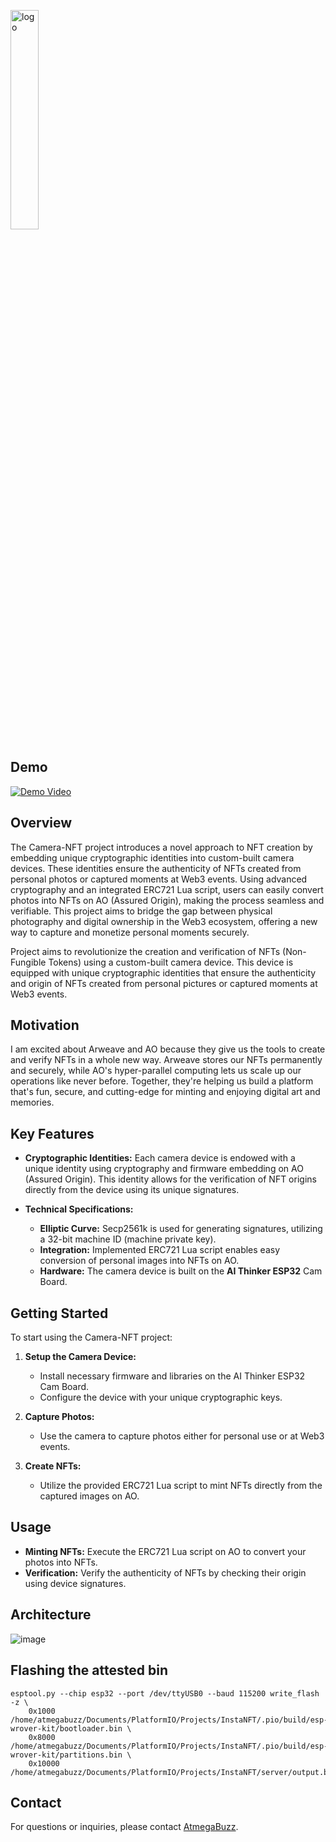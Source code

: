 <p><img src="https://github.com/AtmegaBuzz/InstaNFT/assets/68425016/5e828375-21a8-458f-b34c-9638000faaae" alt="logo" width="30%" /></p>


## Demo
[![Demo Video](https://youtu.be/N9f028EOvnw)
](https://www.youtube.com/watch?v=N9f028EOvnw)

## Overview

The Camera-NFT project introduces a novel approach to NFT creation by embedding unique cryptographic identities into custom-built camera devices. These identities ensure the authenticity of NFTs created from personal photos or captured moments at Web3 events. Using advanced cryptography and an integrated ERC721 Lua script, users can easily convert photos into NFTs on AO (Assured Origin), making the process seamless and verifiable. This project aims to bridge the gap between physical photography and digital ownership in the Web3 ecosystem, offering a new way to capture and monetize personal moments securely.

Project aims to revolutionize the creation and verification of NFTs (Non-Fungible Tokens) using a custom-built camera device. This device is equipped with unique cryptographic identities that ensure the authenticity and origin of NFTs created from personal pictures or captured moments at Web3 events.

## Motivation 
I am excited about Arweave and AO because they give us the tools to create and verify NFTs in a whole new way. Arweave stores our NFTs permanently and securely, while AO's hyper-parallel computing lets us scale up our operations like never before. Together, they're helping us build a platform that's fun, secure, and cutting-edge for minting and enjoying digital art and memories.

## Key Features

- **Cryptographic Identities:** Each camera device is endowed with a unique identity using cryptography and firmware embedding on AO (Assured Origin). This identity allows for the verification of NFT origins directly from the device using its unique signatures.
  
- **Technical Specifications:**
  - **Elliptic Curve:** Secp2561k is used for generating signatures, utilizing a 32-bit machine ID (machine private key).
  - **Integration:** Implemented ERC721 Lua script enables easy conversion of personal images into NFTs on AO.
  - **Hardware:** The camera device is built on the **AI Thinker ESP32** Cam Board.

## Getting Started

To start using the Camera-NFT project:

1. **Setup the Camera Device:**
   - Install necessary firmware and libraries on the AI Thinker ESP32 Cam Board.
   - Configure the device with your unique cryptographic keys.

2. **Capture Photos:**
   - Use the camera to capture photos either for personal use or at Web3 events.

3. **Create NFTs:**
   - Utilize the provided ERC721 Lua script to mint NFTs directly from the captured images on AO.

## Usage

- **Minting NFTs:** Execute the ERC721 Lua script on AO to convert your photos into NFTs.
- **Verification:** Verify the authenticity of NFTs by checking their origin using device signatures.

## Architecture
![image](https://github.com/AtmegaBuzz/InstaNFT/assets/68425016/202e0ea0-beb5-4d80-b2f4-a8d209e20b5f)

## Flashing the attested bin
```
esptool.py --chip esp32 --port /dev/ttyUSB0 --baud 115200 write_flash -z \
    0x1000 /home/atmegabuzz/Documents/PlatformIO/Projects/InstaNFT/.pio/build/esp-wrover-kit/bootloader.bin \
    0x8000 /home/atmegabuzz/Documents/PlatformIO/Projects/InstaNFT/.pio/build/esp-wrover-kit/partitions.bin \
    0x10000 /home/atmegabuzz/Documents/PlatformIO/Projects/InstaNFT/server/output.bin
```


## Contact

For questions or inquiries, please contact [AtmegaBuzz](https://x.com/a_kraken_head).

